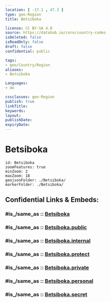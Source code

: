 ```yaml
---
location: [ -17.1 , 47.3 ] 
type: geo-Region
title: Betsiboka

license: CC BY-SA 4.0
source: https://datahub.io/core/country-codes
isDeleted: false
isReadOnly: false
draft: false
confidential: public

tags:
- geo/Country/Region
aliases:
- Betsiboka

Languages:
- de

cssclasses: geo-Region
publish: true
linkTitle: 
keywords: 
layout: 
publishDate: 
expiryDate: 
---
```


# Betsiboka

```leaflet
id: Betsiboka
zoomFeatures: true 
minZoom: 2 
maxZoom: 18
geojsonFolder: ./Betsiboka/
markerFolder: ./Betsiboka/
```


## Confidential Links & Embeds: 

### #is_/same_as :: [Betsiboka](/_Standards/Earth/Continent/Africa/Africa~East/Madagascar/Provinces~Madagascar/Mahajanga/counties~Mahajanga/Betsiboka.md) 

### #is_/same_as :: [Betsiboka.public](/_public/Earth/Continent/Africa/Africa~East/Madagascar/Provinces~Madagascar/Mahajanga/counties~Mahajanga/Betsiboka.public.md) 

### #is_/same_as :: [Betsiboka.internal](/_internal/Earth/Continent/Africa/Africa~East/Madagascar/Provinces~Madagascar/Mahajanga/counties~Mahajanga/Betsiboka.internal.md) 

### #is_/same_as :: [Betsiboka.protect](/_protect/Earth/Continent/Africa/Africa~East/Madagascar/Provinces~Madagascar/Mahajanga/counties~Mahajanga/Betsiboka.protect.md) 

### #is_/same_as :: [Betsiboka.private](/_private/Earth/Continent/Africa/Africa~East/Madagascar/Provinces~Madagascar/Mahajanga/counties~Mahajanga/Betsiboka.private.md) 

### #is_/same_as :: [Betsiboka.personal](/_personal/Earth/Continent/Africa/Africa~East/Madagascar/Provinces~Madagascar/Mahajanga/counties~Mahajanga/Betsiboka.personal.md) 

### #is_/same_as :: [Betsiboka.secret](/_secret/Earth/Continent/Africa/Africa~East/Madagascar/Provinces~Madagascar/Mahajanga/counties~Mahajanga/Betsiboka.secret.md)

